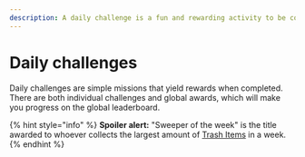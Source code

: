```yaml
---
description: A daily challenge is a fun and rewarding activity to be completed.
---
```


# Daily challenges

Daily challenges are simple missions that yield rewards when completed. There are both individual challenges and global awards, which will make you progress on the global leaderboard.&#x20;

{% hint style="info" %}
**Spoiler alert:** "Sweeper of the week" is the title awarded to whoever collects the largest amount of [Trash Items](../resources/nft/trash-items.md) in a week.&#x20;
{% endhint %}
